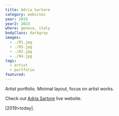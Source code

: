 ```yaml
---
title: Adria Sartore
category: websites
year: 2019
year2: 2023
where: genova, italy
bodyClass: darkgray
images:
  - ./01.jpg
  - ./03.jpg
  - ./02.jpg
  - ./04.jpg
tags:
  - artist
  - portfolio
featured:
---
```


Artist portfolio. Minimal layout, focus on artist works.

Check out [Adria Sartore](https://adriasartore.com?source=rokma.com) live website.

[2019>today].
